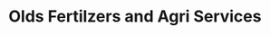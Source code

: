 ---
title: "Olds Fertilzers and Agri Services"
url: /olds/olds-fertilzers-and-agri-services/
shop: shop
---